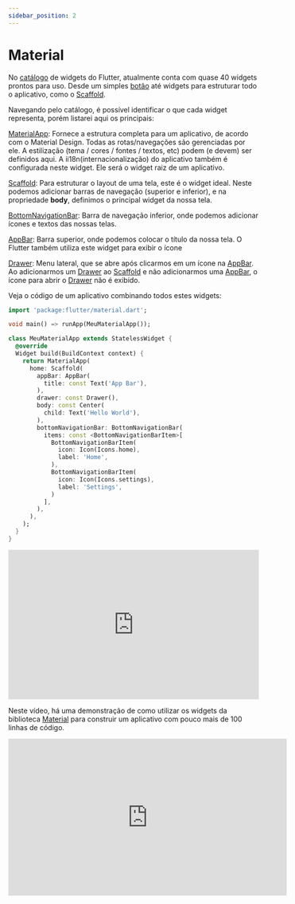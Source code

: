 ```yaml
---
sidebar_position: 2
---
```


# Material

No [catálogo](https://flutter.dev/docs/development/ui/widgets/material) de widgets do Flutter, atualmente conta com quase 40 widgets prontos para uso. Desde um simples [botão](https://api.flutter.dev/flutter/material/RaisedButton-class.html) até widgets para estruturar todo o aplicativo, como o [Scaffold](https://api.flutter.dev/flutter/material/Scaffold-class.html).

Navegando pelo catálogo, é possível identificar o que cada widget representa, porém listarei aqui os principais:

[MaterialApp](https://api.flutter.dev/flutter/material/MaterialApp-class.html): Fornece a estrutura completa para um aplicativo, de acordo com o Material Design. Todas as rotas/navegações são gerenciadas por ele. A estilização (tema / cores / fontes / textos, etc) podem (e devem) ser definidos aqui. A ii18n(internacionalização) do aplicativo também é configurada neste widget. Ele será o widget raiz de um aplicativo. 

[Scaffold](https://api.flutter.dev/flutter/material/Scaffold-class.html): Para estruturar o layout de  uma tela, este é o widget ideal. Neste podemos adicionar barras de navegação \(superior e inferior\),  e na propriedade **body**, definimos o principal widget da nossa tela.

[BottomNavigationBar](https://api.flutter.dev/flutter/material/BottomNavigationBar-class.html): Barra de navegação inferior, onde podemos adicionar ícones e textos das nossas telas.

[AppBar](https://api.flutter.dev/flutter/material/AppBar-class.html): Barra superior, onde podemos colocar o título da nossa tela. O Flutter também utiliza este widget para exibir o ícone 

[Drawer](https://api.flutter.dev/flutter/material/Drawer-class.html): Menu lateral, que se abre após clicarmos em um ícone na [AppBar](https://api.flutter.dev/flutter/material/AppBar-class.html). Ao adicionarmos um [Drawer](https://api.flutter.dev/flutter/material/Drawer-class.html) ao [Scaffold](https://api.flutter.dev/flutter/material/Scaffold-class.html) e não adicionarmos uma [AppBar](https://api.flutter.dev/flutter/material/AppBar-class.html), o ícone para abrir o [Drawer](https://api.flutter.dev/flutter/material/Drawer-class.html) não é exibido.

Veja o código de um aplicativo combinando todos estes widgets:

```dart
import 'package:flutter/material.dart';

void main() => runApp(MeuMaterialApp());

class MeuMaterialApp extends StatelessWidget {
  @override
  Widget build(BuildContext context) {
    return MaterialApp(
      home: Scaffold(
        appBar: AppBar(
          title: const Text('App Bar'),
        ),
        drawer: const Drawer(),
        body: const Center(
          child: Text('Hello World'),
        ),
        bottomNavigationBar: BottomNavigationBar(
          items: const <BottomNavigationBarItem>[
            BottomNavigationBarItem(
              icon: Icon(Icons.home),
              label: 'Home',
            ),
            BottomNavigationBarItem(
              icon: Icon(Icons.settings),
              label: 'Settings',
            )
          ],
        ),
      ),
    );
  }
}

```

<!-- ![Material](/img/material.png) -->

<iframe height="300" width="100%;" scrolling="no" title="MeuMaterialApp" src="https://codepen.io/rubensdemelo/embed/yLYGyKE?default-tab=html%2Cresult" frameborder="no" loading="lazy" allowtransparency="true" allowfullscreen="true">
  See the Pen <a href="https://codepen.io/rubensdemelo/pen/yLYGyKE">
  MeuMaterialApp</a> by rubensdemelo (<a href="https://codepen.io/rubensdemelo">@rubensdemelo</a>)
  on <a href="https://codepen.io">CodePen</a>.
</iframe>

Neste vídeo, há uma demonstração de como utilizar os widgets da biblioteca [Material](https://api.flutter.dev/flutter/material/material-library.html) para construir um aplicativo com pouco mais de 100 linhas de código.

<iframe width="560" height="315" src="https://www.youtube.com/embed/DL0Ix1lnC4w" title="YouTube video player" frameborder="0" allow="accelerometer; autoplay; clipboard-write; encrypted-media; gyroscope; picture-in-picture" allowfullscreen></iframe>
